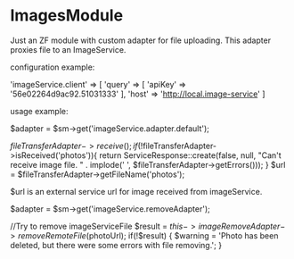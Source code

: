 # ImagesModule

Just an ZF module with custom adapter for file uploading. This adapter proxies file to an ImageService.


configuration example:

'imageService.client' => [
    'query' => [
    'apiKey' => '56e02264d9ac92.51031333'
    ],
    'host' => 'http://local.image-service'
 ]


usage example:


$adapter = $sm->get('imageService.adapter.default');

$fileTransferAdapter->receive();
if(!$fileTransferAdapter->isReceived('photos')){
    return ServiceResponse::create(false, null, "Can't receive image file. " . implode(' ', $fileTransferAdapter->getErrors()));
}
$url = $fileTransferAdapter->getFileName('photos');

$url is an external service url for image received from imageService.


$adapter = $sm->get('imageService.removeAdapter');

//Try to remove imageServiceFile
$result = $this->imageRemoveAdapter->removeRemoteFile($photoUrl);
if(!$result) {
    $warning = 'Photo has been deleted, but there were some errors with file removing.';
}